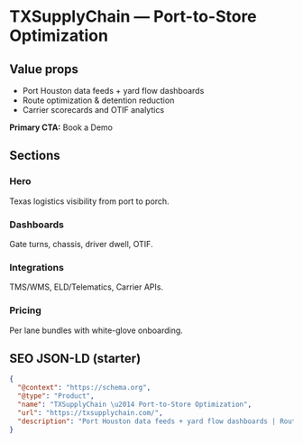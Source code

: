# TXSupplyChain — Port-to-Store Optimization
## Value props
- Port Houston data feeds + yard flow dashboards
- Route optimization & detention reduction
- Carrier scorecards and OTIF analytics

**Primary CTA:** Book a Demo

## Sections
### Hero
Texas logistics visibility from port to porch.

### Dashboards
Gate turns, chassis, driver dwell, OTIF.

### Integrations
TMS/WMS, ELD/Telematics, Carrier APIs.

### Pricing
Per lane bundles with white-glove onboarding.

## SEO JSON-LD (starter)
```json
{
  "@context": "https://schema.org",
  "@type": "Product",
  "name": "TXSupplyChain \u2014 Port-to-Store Optimization",
  "url": "https://txsupplychain.com/",
  "description": "Port Houston data feeds + yard flow dashboards | Route optimization & detention reduction | Carrier scorecards and OTIF analytics"
}
```

<!-- Last verified: 2025-10-02 -->
